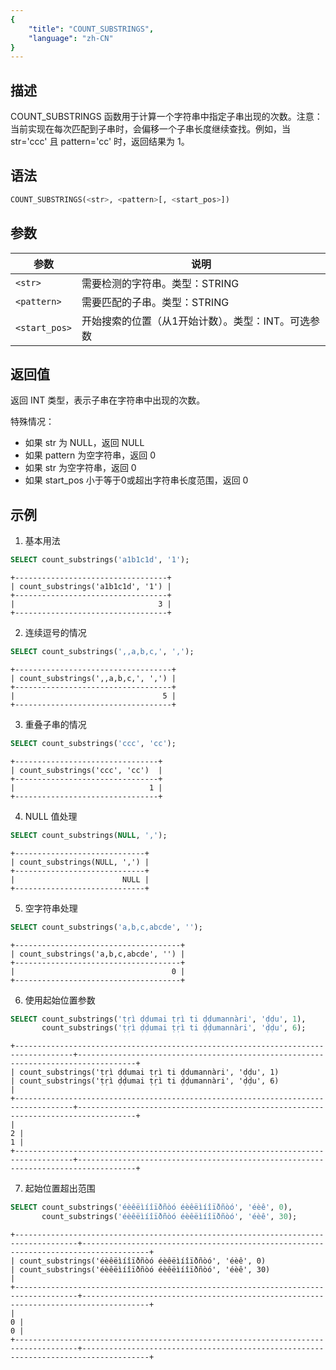 ```yaml
---
{
    "title": "COUNT_SUBSTRINGS",
    "language": "zh-CN"
}
---
```


## 描述

COUNT_SUBSTRINGS 函数用于计算一个字符串中指定子串出现的次数。注意：当前实现在每次匹配到子串时，会偏移一个子串长度继续查找。例如，当 str='ccc' 且 pattern='cc' 时，返回结果为 1。

## 语法

```sql
COUNT_SUBSTRINGS(<str>, <pattern>[, <start_pos>])
```

## 参数
| 参数          | 说明                                               |
| ------------- | -------------------------------------------------- |
| `<str>`       | 需要检测的字符串。类型：STRING                     |
| `<pattern>`   | 需要匹配的子串。类型：STRING                       |
| `<start_pos>` | 开始搜索的位置（从1开始计数）。类型：INT。可选参数 |

## 返回值

返回 INT 类型，表示子串在字符串中出现的次数。

特殊情况：
- 如果 str 为 NULL，返回 NULL
- 如果 pattern 为空字符串，返回 0
- 如果 str 为空字符串，返回 0
- 如果 start_pos 小于等于0或超出字符串长度范围，返回 0

## 示例

1. 基本用法
```sql
SELECT count_substrings('a1b1c1d', '1');
```
```text
+----------------------------------+
| count_substrings('a1b1c1d', '1') |
+----------------------------------+
|                                3 |
+----------------------------------+
```

2. 连续逗号的情况
```sql
SELECT count_substrings(',,a,b,c,', ',');
```
```text
+-----------------------------------+
| count_substrings(',,a,b,c,', ',') |
+-----------------------------------+
|                                 5 |
+-----------------------------------+
```

3. 重叠子串的情况
```sql
SELECT count_substrings('ccc', 'cc');
```
```text
+--------------------------------+
| count_substrings('ccc', 'cc')  |
+--------------------------------+
|                              1 |
+--------------------------------+
```

4. NULL 值处理
```sql
SELECT count_substrings(NULL, ',');
```
```text
+-----------------------------+
| count_substrings(NULL, ',') |
+-----------------------------+
|                        NULL |
+-----------------------------+
```

5. 空字符串处理
```sql
SELECT count_substrings('a,b,c,abcde', '');
```
```text
+-------------------------------------+
| count_substrings('a,b,c,abcde', '') |
+-------------------------------------+
|                                   0 |
+-------------------------------------+
```

6. 使用起始位置参数
```sql
SELECT count_substrings('ṭṛì ḍḍumai ṭṛì ti ḍḍumannàri', 'ḍḍu', 1), 
       count_substrings('ṭṛì ḍḍumai ṭṛì ti ḍḍumannàri', 'ḍḍu', 6);
```
```text
+-----------------------------------------------------------------------------------+-----------------------------------------------------------------------------------+
| count_substrings('ṭṛì ḍḍumai ṭṛì ti ḍḍumannàri', 'ḍḍu', 1)                        | count_substrings('ṭṛì ḍḍumai ṭṛì ti ḍḍumannàri', 'ḍḍu', 6)                        |
+-----------------------------------------------------------------------------------+-----------------------------------------------------------------------------------+
|                                                                                 2 |                                                                                 1 |
+-----------------------------------------------------------------------------------+-----------------------------------------------------------------------------------+
```

7. 起始位置超出范围
```sql
SELECT count_substrings('éèêëìíîïðñòó éèêëìíîïðñòó', 'éèê', 0), 
       count_substrings('éèêëìíîïðñòó éèêëìíîïðñòó', 'éèê', 30);
```
```text
+------------------------------------------------------------------------------------+-------------------------------------------------------------------------------------+
| count_substrings('éèêëìíîïðñòó éèêëìíîïðñòó', 'éèê', 0)                            | count_substrings('éèêëìíîïðñòó éèêëìíîïðñòó', 'éèê', 30)                            |
+------------------------------------------------------------------------------------+-------------------------------------------------------------------------------------+
|                                                                                  0 |                                                                                   0 |
+------------------------------------------------------------------------------------+-------------------------------------------------------------------------------------+
```
